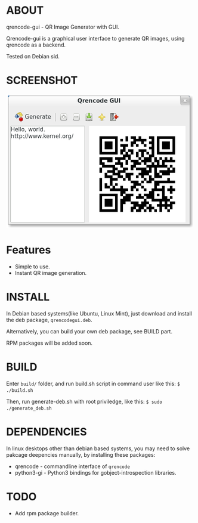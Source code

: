 ABOUT
=====
qrencode-gui - QR Image Generator with GUI.

Qrencode-gui is a graphical user interface to generate QR images, using qrencode as a backend.

Tested on Debian sid.


SCREENSHOT
==========
![qrencoegui screenshot](share/doc/qrencodegui/screenshot.png?raw=true)


Features
========
* Simple to use.
* Instant QR image generation.


INSTALL
=======
In Debian based systems(like Ubuntu, Linux Mint), just download and install the deb package, `qrencodegui.deb`.

Alternatively, you can build your own deb package, see BUILD part.

RPM packages will be added soon.


BUILD
=====
Enter `build/` folder, and run build.sh script in command user like this:
`$ ./build.sh`

Then, run generate-deb.sh with root priviledge, like this:
`$ sudo ./generate_deb.sh`


DEPENDENCIES
============
In linux desktops other than debian based systems, you may need to solve pakcage deepencies manually, by installing these packages:
* qrencode - commandline interface of `qrencode`
* python3-gi - Python3 bindings for gobject-introspection libraries.


TODO
====
* Add rpm package builder.
